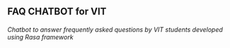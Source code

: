 ## FAQ CHATBOT for VIT 
###### Chatbot to answer frequently asked questions by VIT students developed using Rasa framework
